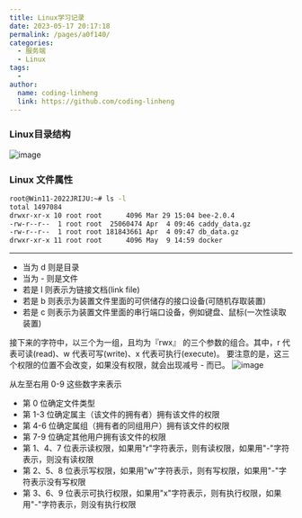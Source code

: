 ```yaml
---
title: Linux学习记录
date: 2023-05-17 20:17:18
permalink: /pages/a0f140/
categories:
  - 服务端
  - Linux
tags:
  - 
author: 
  name: coding-linheng
  link: https://github.com/coding-linheng
---
```


### Linux目录结构

![image](https://image.codelin.ink/blog/linux-folders.png)




### Linux 文件属性
```bash
root@Win11-2022JRIJU:~# ls -l
total 1497084
drwxr-xr-x 10 root root      4096 Mar 29 15:04 bee-2.0.4
-rw-r--r--  1 root root  25060474 Apr  4 09:46 caddy_data.gz
-rw-r--r--  1 root root 181843661 Apr  4 09:47 db_data.gz
drwxr-xr-x 11 root root      4096 May  9 14:59 docker
```
---
- 当为 d 则是目录
- 当为 - 则是文件
- 若是 l 则表示为链接文档(link file)
- 若是 b 则表示为装置文件里面的可供储存的接口设备(可随机存取装置)
- 若是 c 则表示为装置文件里面的串行端口设备，例如键盘、鼠标(一次性读取装置)

接下来的字符中，以三个为一组，且均为『rwx』 的三个参数的组合。其中，r 代表可读(read)、w 代表可写(write)、x 代表可执行(execute)。 要注意的是，这三个权限的位置不会改变，如果没有权限，就会出现减号 - 而已。
![image](https://image.codelin.ink/blog/20180920180927171909.png)

从左至右用 0-9 这些数字来表示
- 第 0 位确定文件类型
- 第 1-3 位确定属主（该文件的拥有者）拥有该文件的权限
- 第 4-6 位确定属组（拥有者的同组用户）拥有该文件的权限
- 第 7-9 位确定其他用户拥有该文件的权限
- 第 1、4、7 位表示读权限，如果用"r"字符表示，则有读权限，如果用"-"字符表示，则没有读权限
- 第 2、5、8 位表示写权限，如果用"w"字符表示，则有写权限，如果用"-"字符表示没有写权限
- 第 3、6、9 位表示可执行权限，如果用"x"字符表示，则有执行权限，如果用"-"字符表示，则没有执行权限

